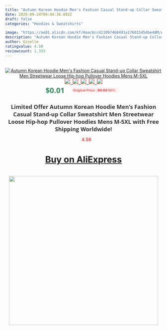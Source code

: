 ```yaml
---
title: "Autumn Korean Hoodie Men's Fashion Casual Stand-up Collar Sweatshirt Men Streetwear Loose Hip-hop Pullover Hoodies Mens M-5XL"
date: 2020-09-24T09:44:36.892Z
draft: false
categories: "Hoodies & Sweatshirts"

image: "https://ae01.alicdn.com/kf/Haac6cc411097468491a17601545dbe48M/Autumn-Korean-Hoodie-Men-s-Fashion-Casual-Stand-up-Collar-Sweatshirt-Men-Streetwear-Loose-Hip-hop.jpg"
description: "Autumn Korean Hoodie Men's Fashion Casual Stand-up Collar Sweatshirt Men Streetwear Loose Hip-hop Pullover Hoodies Mens M-5XL"
author: Giselle
ratingvalue: 4.59
reviewcount: 1.333
---
```

<br>
<div style="text-align: center;">
<a href="https://s.click.aliexpress.com/e/_9yKxrX" target="_blank" rel="nofollow noopener noreferrer"><img alt="Autumn Korean Hoodie Men's Fashion Casual Stand-up Collar Sweatshirt Men Streetwear Loose Hip-hop Pullover Hoodies Mens M-5XL" class="magnifier-image" src="https://ae01.alicdn.com/kf/Haac6cc411097468491a17601545dbe48M/Autumn-Korean-Hoodie-Men-s-Fashion-Casual-Stand-up-Collar-Sweatshirt-Men-Streetwear-Loose-Hip-hop.jpg_640x640.jpg">
<br>
<img style="border:1px solid salmon" src="https://ae01.alicdn.com/kf/Haac6cc411097468491a17601545dbe48M/Autumn-Korean-Hoodie-Men-s-Fashion-Casual-Stand-up-Collar-Sweatshirt-Men-Streetwear-Loose-Hip-hop.jpg_120x120.jpg">&nbsp;&nbsp;<img style="border:1px solid salmon" src="https://ae01.alicdn.com/kf/H0815b4a251994d9fb573d82f4f6a90deq/Autumn-Korean-Hoodie-Men-s-Fashion-Casual-Stand-up-Collar-Sweatshirt-Men-Streetwear-Loose-Hip-hop.jpg_120x120.jpg">&nbsp;&nbsp;<img style="border:1px solid salmon" src="https://ae01.alicdn.com/kf/Hb97faef38d7d45f2a8482a875e33439ep/Autumn-Korean-Hoodie-Men-s-Fashion-Casual-Stand-up-Collar-Sweatshirt-Men-Streetwear-Loose-Hip-hop.jpg_120x120.jpg">&nbsp;&nbsp;<img style="border:1px solid salmon" src="https://ae01.alicdn.com/kf/Hf49118e39bde458380866958ed5346347/Autumn-Korean-Hoodie-Men-s-Fashion-Casual-Stand-up-Collar-Sweatshirt-Men-Streetwear-Loose-Hip-hop.jpg_120x120.jpg">&nbsp;&nbsp;<img style="border:1px solid salmon" src="https://ae01.alicdn.com/kf/Hd451c62d71f84cdfa21a804cc43befba3/Autumn-Korean-Hoodie-Men-s-Fashion-Casual-Stand-up-Collar-Sweatshirt-Men-Streetwear-Loose-Hip-hop.jpg_120x120.jpg"></a></div><br0>
<div style="text-align: center;"><span style="background-color: white; border: 0px; box-sizing: border-box; color: seagreen; display: inline-block; font-family: &quot;open sans&quot; , &quot;arial&quot; , &quot;helvetica&quot; , sans-serif , &quot;heiti&quot;; font-size: 24px; font-stretch: inherit; font-weight: 700; line-height: inherit; margin: 0px 10px 0px 0px; padding: 0px; vertical-align: middle;">$0.01 </span>
<span style="background: rgb(255 , 241 , 241); border-radius: 3px; border: 0px; box-sizing: border-box; color: #ff4747; display: inline-block; font-family: inherit; font-size: 12px; font-stretch: inherit; font-style: inherit; font-variant: inherit; font-weight: 600; line-height: inherit; margin: 0px; padding: 2px 5px; transform: scale(0.9); vertical-align: middle;">Original Price : <b style="text-decoration: line-through;">$0.02 </b> 50%&nbsp;&nbsp;</span></div>
<h1 style="color: #333333; display: inline-block; font-family: &quot;open sans&quot; , &quot;arial&quot; , &quot;helvetica&quot; , sans-serif , &quot;heiti&quot;; font-size: 18px; font-stretch: inherit; font-weight: 700; text-align: center;">Limited Offer Autumn Korean Hoodie Men's Fashion Casual Stand-up Collar Sweatshirt Men Streetwear Loose Hip-hop Pullover Hoodies Mens M-5XL with Free Shipping Worldwide!</h1>
<div style="color: #ff4747; text-align: center;">
<img src="https://4.bp.blogspot.com/-M0ZcTcb-5uY/XleCXlxnR4I/AAAAAAAAAEc/OrjgMkXV1oMQFaCRZj5HQwOCBcu3w1FegCPcBGAYYCw/s1600/star.png" style="height: 15px;">&nbsp;<b>4.59</b></div>
<div class="button_cont" align="center"><a class="buynow_a" href="https://s.click.aliexpress.com/e/_9yKxrX" target="_blank" rel="nofollow noopener noreferrer"><H1>Buy on AliExpress</H1></a></div><br>
<div class="separator" style="clear: both; text-align: center;">
<img src="https://lh3.googleusercontent.com/-pTy5HemUv9M/XlePHvY0dAI/AAAAAAAAAE4/0nX5iRUoIWY8eMW9Dpxeirr157OZliDIgCLcBGAsYHQ/s1600/badge.gif" width="480">
</div>
